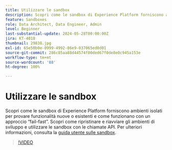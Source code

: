 ```yaml
---
title: Utilizzare le sandbox
description: Scopri come le sandbox di Experience Platform forniscono ambienti isolati per provare funzionalità nuove o esistenti e come funzionano con un approccio “fail-fast”. Scopri come ripristinare e riavviare gli ambienti di sviluppo e utilizzare le sandbox con le chiamate API.
feature: Sandboxes
role: Data Architect, Data Engineer, Admin
level: Beginner
last-substantial-update: 2024-05-28T00:00:00Z
jira: KT-4018
thumbnail: 29838.jpg
exl-id: 65e50b0e-0999-4992-86e9-037065ed0d01
source-git-commit: 286c85aa88d44574f00ded67f0de8e0c945a153e
workflow-type: tm+mt
source-wordcount: '88'
ht-degree: 100%

---
```


# Utilizzare le sandbox

Scopri come le sandbox di Experience Platform forniscono ambienti isolati per provare funzionalità nuove o esistenti e come funzionano con un approccio “fail-fast”. Scopri come ripristinare e riavviare gli ambienti di sviluppo e utilizzare le sandbox con le chiamate API. Per ulteriori informazioni, consulta la [guida utente sulle sandbox](https://experienceleague.adobe.com/docs/experience-platform/sandbox/home.html?lang=it).

>[!VIDEO](https://video.tv.adobe.com/v/29838/?learn=on&enablevpops)


